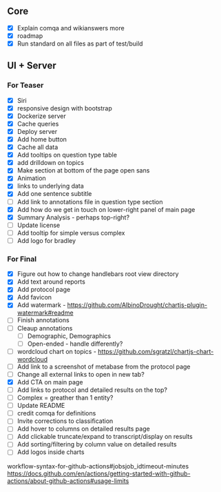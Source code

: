 ## Core
- [X] Explain comqa and wikianswers more
- [X] roadmap
- [X] Run standard on all files as part of test/build

## UI + Server
### For Teaser
- [X] Siri
- [X] responsive design with bootstrap
- [X] Dockerize server
- [X] Cache queries
- [X] Deploy server
- [X] Add home button
- [X] Cache all data
- [X] Add tooltips on question type table
- [X] add drilldown on topics
- [X] Make section at bottom of the page open sans
- [X] Animation
- [X] links to underlying data
- [X] Add one sentence subtitle
- [ ] Add link to annotations file in question type section
- [X] Add how do we get in touch on lower-right panel of main page
- [X] Summary Analysis - perhaps top-right?
- [ ] Update license
- [ ] Add tooltip for simple versus complex
- [ ] Add logo for bradley

### For Final
- [X] Figure out how to change handlebars root view directory
- [X] Add text around reports
- [X] Add protocol page
- [X] Add favicon
- [X] Add watermark - https://github.com/AlbinoDrought/chartjs-plugin-watermark#readme
- [ ] Finish annotations
- [ ] Cleaup annotations
  - [ ] Demographic, Demographics
  - [ ] Open-ended - handle differently?
- [ ] wordcloud chart on topics - https://github.com/sgratzl/chartjs-chart-wordcloud
- [ ] Add link to a screenshot of metabase from the protocol page
- [ ] Change all external links to open in new tab?
- [X] Add CTA on main page
- [ ] Add links to protocol and detailed results on the top?
- [ ] Complex = greather than 1 entity?
- [ ] Update README
- [ ] credit comqa for definitions
- [ ] Invite corrections to classification
- [ ] Add hover to columns on detailed results page
- [ ] Add clickable truncate/expand to transcript/display on results
- [ ] Add sorting/filtering by column value on detailed results
- [ ] Add logos inside charts

workflow-syntax-for-github-actions#jobsjob_idtimeout-minutes
https://docs.github.com/en/actions/getting-started-with-github-actions/about-github-actions#usage-limits